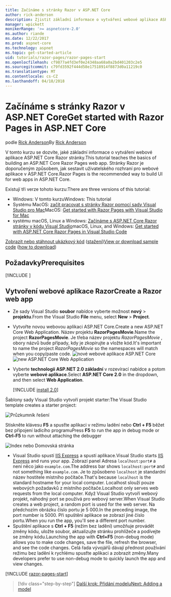 ```yaml
---
title: Začínáme s stránky Razor v ASP.NET Core
author: rick-anderson
description: Zjistit základní informace o vytváření webové aplikace ASP.NET Core Razor stránky. Doporučuje se stránky Razor pro webové úlohy v ASP.NET Core.
manager: wpickett
monikerRange: '>= aspnetcore-2.0'
ms.author: riande
ms.date: 12/22/2017
ms.prod: aspnet-core
ms.technology: aspnet
ms.topic: get-started-article
uid: tutorials/razor-pages/razor-pages-start
ms.openlocfilehash: cf9877a4fd3ef0e24348aa68a0a2bd401203c2e5
ms.sourcegitcommit: c79fd3592f444d58e17518914f8873d0a11219c0
ms.translationtype: MT
ms.contentlocale: cs-CZ
ms.lasthandoff: 04/18/2018
---
```

# <a name="get-started-with-razor-pages-in-aspnet-core"></a><span data-ttu-id="812c8-104">Začínáme s stránky Razor v ASP.NET Core</span><span class="sxs-lookup"><span data-stu-id="812c8-104">Get started with Razor Pages in ASP.NET Core</span></span>

<span data-ttu-id="812c8-105">podle [Rick Anderson](https://twitter.com/RickAndMSFT)</span><span class="sxs-lookup"><span data-stu-id="812c8-105">By [Rick Anderson](https://twitter.com/RickAndMSFT)</span></span>

<span data-ttu-id="812c8-106">V tomto kurzu se dozvíte, jaké základní informace o vytváření webové aplikace ASP.NET Core Razor stránky.</span><span class="sxs-lookup"><span data-stu-id="812c8-106">This tutorial teaches the basics of building an ASP.NET Core Razor Pages web app.</span></span> <span data-ttu-id="812c8-107">Stránky Razor je doporučeným způsobem, jak sestavit uživatelského rozhraní pro webové aplikace v ASP.NET Core.</span><span class="sxs-lookup"><span data-stu-id="812c8-107">Razor Pages is the recommended way to build UI for web apps in ASP.NET Core.</span></span>

<span data-ttu-id="812c8-108">Existují tři verze tohoto kurzu:</span><span class="sxs-lookup"><span data-stu-id="812c8-108">There are three versions of this tutorial:</span></span>

* <span data-ttu-id="812c8-109">Windows: V tomto kurzu</span><span class="sxs-lookup"><span data-stu-id="812c8-109">Windows: This tutorial</span></span>
* <span data-ttu-id="812c8-110">Systému MacOS: [začít pracovat s stránky Razor pomocí sady Visual Studio pro Mac](xref:tutorials/razor-pages-mac/razor-pages-start)</span><span class="sxs-lookup"><span data-stu-id="812c8-110">MacOS: [Get started with Razor Pages with Visual Studio for Mac](xref:tutorials/razor-pages-mac/razor-pages-start)</span></span>
* <span data-ttu-id="812c8-111">systému macOS, Linux a Windows: [Začínáme s ASP.NET Core Razor stránky v kódu Visual Studio](xref:tutorials/razor-pages-vsc/razor-pages-start)</span><span class="sxs-lookup"><span data-stu-id="812c8-111">macOS, Linux, and Windows: [Get started with ASP.NET Core Razor Pages in Visual Studio Code](xref:tutorials/razor-pages-vsc/razor-pages-start)</span></span>

<span data-ttu-id="812c8-112">[Zobrazit nebo stáhnout ukázkový kód](https://github.com/aspnet/Docs/tree/master/aspnetcore/tutorials/razor-pages/razor-pages-start/sample/RazorPagesMovie) ([stažení](xref:tutorials/index#how-to-download-a-sample))</span><span class="sxs-lookup"><span data-stu-id="812c8-112">[View or download sample code](https://github.com/aspnet/Docs/tree/master/aspnetcore/tutorials/razor-pages/razor-pages-start/sample/RazorPagesMovie) ([how to download](xref:tutorials/index#how-to-download-a-sample))</span></span>

## <a name="prerequisites"></a><span data-ttu-id="812c8-113">Požadavky</span><span class="sxs-lookup"><span data-stu-id="812c8-113">Prerequisites</span></span>

[!INCLUDE [](~/includes/net-core-prereqs-windows.md)]

## <a name="create-a-razor-web-app"></a><span data-ttu-id="812c8-114">Vytvoření webové aplikace Razor</span><span class="sxs-lookup"><span data-stu-id="812c8-114">Create a Razor web app</span></span>

* <span data-ttu-id="812c8-115">Ze sady Visual Studio **soubor** nabídce vyberte možnost **nový** > **projektu**.</span><span class="sxs-lookup"><span data-stu-id="812c8-115">From the Visual Studio **File** menu, select **New** > **Project**.</span></span>
* <span data-ttu-id="812c8-116">Vytvořte novou webovou aplikaci ASP.NET Core.</span><span class="sxs-lookup"><span data-stu-id="812c8-116">Create a new ASP.NET Core Web Application.</span></span> <span data-ttu-id="812c8-117">Název projektu **RazorPagesMovie**.</span><span class="sxs-lookup"><span data-stu-id="812c8-117">Name the project **RazorPagesMovie**.</span></span> <span data-ttu-id="812c8-118">Je třeba název projektu *RazorPagesMovie* , obory názvů bude případy, kdy je zkopírujte a vložte kód.</span><span class="sxs-lookup"><span data-stu-id="812c8-118">It's important to name the project *RazorPagesMovie* so the namespaces will match when you copy/paste code.</span></span>
  <span data-ttu-id="812c8-119">![nové webové aplikace ASP.NET Core](../../mvc/razor-pages/index/_static/np.png)</span><span class="sxs-lookup"><span data-stu-id="812c8-119">![new ASP.NET Core Web Application](../../mvc/razor-pages/index/_static/np.png)</span></span>
* <span data-ttu-id="812c8-120">Vyberte **technologii ASP.NET 2.0 základní** v rozevírací nabídce a potom vyberte **webové aplikace**.</span><span class="sxs-lookup"><span data-stu-id="812c8-120">Select **ASP.NET Core 2.0** in the dropdown, and then select **Web Application**.</span></span>

  [!INCLUDE [install 2.0](../../includes/dotnetcore-on-dotnetfx-vs.md)]

<span data-ttu-id="812c8-121">Šablony sady Visual Studio vytvoří projekt starter:</span><span class="sxs-lookup"><span data-stu-id="812c8-121">The Visual Studio template creates a starter project:</span></span>

![Průzkumník řešení](razor-pages-start/_static/se.png)

<span data-ttu-id="812c8-123">Stiskněte klávesu **F5** a spusťte aplikaci v režimu ladění nebo **Ctrl + F5** běžet bez připojení ladicího programu</span><span class="sxs-lookup"><span data-stu-id="812c8-123">Press **F5** to run the app in debug mode or **Ctrl-F5** to run without attaching the debugger</span></span>

![Index nebo Domovská stránka](razor-pages-start/_static/home.png)

* <span data-ttu-id="812c8-125">Visual Studio spustí [IIS Express](https://docs.microsoft.com/iis/extensions/introduction-to-iis-express/iis-express-overview) a spustí aplikace.</span><span class="sxs-lookup"><span data-stu-id="812c8-125">Visual Studio starts [IIS Express](https://docs.microsoft.com/iis/extensions/introduction-to-iis-express/iis-express-overview) and runs your app.</span></span> <span data-ttu-id="812c8-126">Zobrazí panel Adresa `localhost:port#` a není něco jako `example.com`.</span><span class="sxs-lookup"><span data-stu-id="812c8-126">The address bar shows `localhost:port#` and not something like `example.com`.</span></span> <span data-ttu-id="812c8-127">Je to způsobeno `localhost` je standardní název hostitele místního počítače.</span><span class="sxs-lookup"><span data-stu-id="812c8-127">That's because `localhost` is the standard hostname for your local computer.</span></span> <span data-ttu-id="812c8-128">Localhost slouží pouze webových požadavků z místního počítače.</span><span class="sxs-lookup"><span data-stu-id="812c8-128">Localhost only serves web requests from the local computer.</span></span> <span data-ttu-id="812c8-129">Když Visual Studio vytvoří webový projekt, náhodný port se používá pro webový server.</span><span class="sxs-lookup"><span data-stu-id="812c8-129">When Visual Studio creates a web project, a random port is used for the web server.</span></span> <span data-ttu-id="812c8-130">Na předchozím obrázku číslo portu je 5 000.</span><span class="sxs-lookup"><span data-stu-id="812c8-130">In the preceding image, the port number is 5000.</span></span> <span data-ttu-id="812c8-131">Při spuštění aplikace se zobrazí jiné číslo portu.</span><span class="sxs-lookup"><span data-stu-id="812c8-131">When you run the app, you'll see a different port number.</span></span>
* <span data-ttu-id="812c8-132">Spuštění aplikace s **Ctrl + F5** (režim bez ladění) umožňuje provádět změny kódu, uložte soubor, aktualizujte stránku prohlížeče a podívejte se změny kódu.</span><span class="sxs-lookup"><span data-stu-id="812c8-132">Launching the app with **Ctrl+F5** (non-debug mode) allows you to make code changes, save the file, refresh the browser, and see the code changes.</span></span> <span data-ttu-id="812c8-133">Celá řada vývojářů dávají přednost používání režimu bez ladění k rychlému spusťte aplikaci a zobrazit změny.</span><span class="sxs-lookup"><span data-stu-id="812c8-133">Many developers prefer to use non-debug mode to quickly launch the app and view changes.</span></span>

[!INCLUDE [razor-pages-start](../../includes/RP/razor-pages-start.md)]

> [!div class="step-by-step"]
> [<span data-ttu-id="812c8-134">Další krok: Přidání modelu</span><span class="sxs-lookup"><span data-stu-id="812c8-134">Next: Adding a model</span></span>](xref:tutorials/razor-pages/model)
